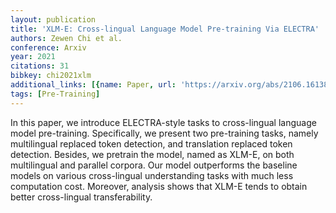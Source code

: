 ```yaml
---
layout: publication
title: 'XLM-E: Cross-lingual Language Model Pre-training Via ELECTRA'
authors: Zewen Chi et al.
conference: Arxiv
year: 2021
citations: 31
bibkey: chi2021xlm
additional_links: [{name: Paper, url: 'https://arxiv.org/abs/2106.16138'}]
tags: [Pre-Training]
---
```

In this paper, we introduce ELECTRA-style tasks to cross-lingual language
model pre-training. Specifically, we present two pre-training tasks, namely
multilingual replaced token detection, and translation replaced token
detection. Besides, we pretrain the model, named as XLM-E, on both multilingual
and parallel corpora. Our model outperforms the baseline models on various
cross-lingual understanding tasks with much less computation cost. Moreover,
analysis shows that XLM-E tends to obtain better cross-lingual transferability.